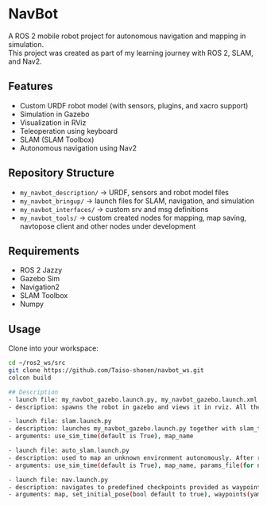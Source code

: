 # NavBot

A ROS 2 mobile robot project for autonomous navigation and mapping in simulation.  
This project was created as part of my learning journey with ROS 2, SLAM, and Nav2.

## Features
- Custom URDF robot model (with sensors, plugins, and xacro support)
- Simulation in Gazebo
- Visualization in RViz
- Teleoperation using keyboard
- SLAM (SLAM Toolbox)
- Autonomous navigation using Nav2

## Repository Structure
- `my_navbot_description/` → URDF, sensors and robot model files
- `my_navbot_bringup/` → launch files for SLAM, navigation, and simulation
- `my_navbot_interfaces/`  → custom srv and msg definitions
- `my_navbot_tools/`  → custom created nodes for mapping, map saving, navtopose client and other nodes under development

## Requirements
- ROS 2 Jazzy 
- Gazebo Sim 
- Navigation2
- SLAM Toolbox
- Numpy

## Usage
Clone into your workspace:
```bash
cd ~/ros2_ws/src
git clone https://github.com/Taiso-shonen/navbot_ws.git
colcon build

## Description
- launch file: my_navbot_gazebo.launch.py, my_navbot_gazebo.launch.xml
- description: spawns the robot in gazebo and views it in rviz. All the sensors and plugins are added.

- launch file: slam.launch.py
- description: launches my_navbot_gazebo.launch.py together with slam_toolbox. Can be used with teleop twist keyboard to move the robot. A map saver service is available with a Trigger interface.
- arguments: use_sim_time(default is True), map_name

- launch file: auto_slam.launch.py
- description: used to map an unknown environment autonomously. After reaching a certain percentage of mapping it auto-saves the map.
- arguments: use_sim_time(default is True), map_name, params_file(for navigation, can modify the default one located in the config) 

- launch file: nav.launch.py
- description: navigates to predefined checkpoints provided as waypoints.
- arguments: map, set_initial_pose(bool default to true), waypoints(yaml file containing waypoints), params_file(for navigation, can modify the default one located in the config)

